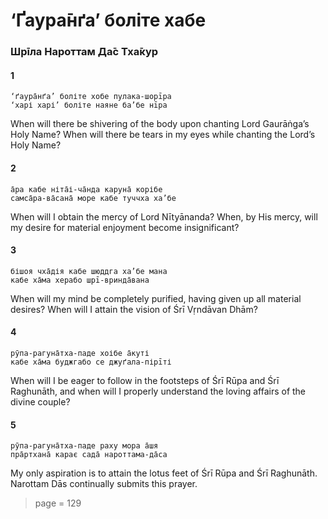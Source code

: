 # ‘Ґаура̄нґа’ боліте хабе

### Шрīла Нароттам Да̄с Тха̄кур

#### 1

    ‘ґаура̄нґа’ боліте хобе пулака-шорīра
    ‘харі харі’ боліте наяне ба’бе нīра

When will there be shivering of the body upon chanting Lord Gaurāṅga’s Holy Name? When will there be tears in my eyes while chanting the Lord’s Holy Name?

#### 2

    а̄ра кабе ніта̄і-ча̄нда каруна̄ корібе
    самса̄ра-ва̄сана̄ море кабе туччха ха’бе

When will I obtain the mercy of Lord Nītyānanda? When, by His mercy, will my desire for material enjoyment become insignificant?

#### 3

    бішоя чха̄дія кабе шюддга ха’бе мана
    кабе ха̄ма херабо шрī-вринда̄вана

When will my mind be completely purified, having given up all material desires? When will I attain the vision of Śrī Vṛndāvan Dhām?

#### 4

    рӯпа-рагуна̄тха-паде хоібе а̄куті
    кабе ха̄ма буджгабо се джуґала-пірīті

When will I be eager to follow in the footsteps of Śrī Rūpa and Śrī Raghunāth, and when will I properly understand the loving affairs of the divine couple?

#### 5

    рӯпа-рагуна̄тха-паде раху мора а̄шя
    пра̄ртхана̄ карає сада̄ нароттама-да̄са

My only aspiration is to attain the lotus feet of Śrī Rūpa and Śrī Raghunāth. Narottam Dās continually submits this prayer.


> page = 129